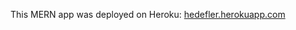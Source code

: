 This MERN app was deployed on Heroku: [hedefler.herokuapp.com](https://hedefler.herokuapp.com)







